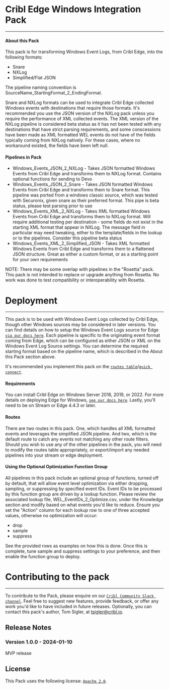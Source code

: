# Cribl Edge Windows Integration Pack
----
#### About this Pack
This pack is for transforming Windows Event Logs, from Cribl Edge, into the following formats:

* Snare
* NXLog
* Simplified/Flat JSON

The pipeline naming convention is SourceName_StartingFormat_2_EndingFormat.

Snare and NXLog formats can be used to integrate Cribl Edge collected Windows events with destinations that require those formats.  It's recommended you use the JSON version of the NXLog pack unless you require the performance of XML collected events.  The XML version of the NXLog pipeline is considered beta status as it has not been tested with any destinations that have strict parsing requirements, and some conscessions have been made as XML formatted WEL events do not have of the fields typically coming from NXLog natively.  For these cases, where no workaround existed, the fields have been left null.

#### Pipelines in Pack

* Windows_Events_JSON_2_NXLog - Takes JSON formatted Windows Events from Cribl Edge and transforms them to NXLog format.  Contains optional functions for sending to Devo
* Windows_Events_JSON_2_Snare - Takes JSON formatted Windows Events from Cribl Edge and transforms them to Snare format.  This pipeline was ported from a windows classic source, which was tested with Securonix, given snare as their preferred format.  This pipe is beta status, please test parsing prior to use
* Windows_Events_XML_2_NXLog - Takes XML formatted Windows Events from Cribl Edge and transforms them to NXLog format.  Will require additional testing per destination - some fields do not exist in the starting XML format that appear in NXLog.  The message field in particular may need tweaking, either to the template/fields in the lookup or to the pipelines.  Consider this pipeline beta status
* Windows_Events_XML_2_Simplified_JSON - Takes XML formatted Windows Events from Cribl Edge and transforms them to a flattened JSON structure.  Great as either a custom format, or as a starting point for your own requirements

NOTE: There may be some overlap with pipelines in the "Rosetta" pack.  This pack is not intended to replace or upgrade anything from Rosetta.  No work was done to test compatibility or interoperability with Rosetta.

# Deployment
----
This pack is to be used with Windows Event Logs collected by Cribl Edge, though other Windows sources may be considered in later versions.  You can find details on how to setup the Windows Event Logs source for Edge [`via our docs here`](https://docs.cribl.io/edge/sources-windows-event-logs/#configuring-cribledge-to-collect-windows-event-logs).  Each pipeline is specific to the originating event format coming from Edge, which can be configured as either JSON or XML on the Windows Event Log Source settings.  You can determine the required starting format based on the pipeline name, which is described in the About this Pack section above.

It's recommended you implement this pack on the [`routes table`](https://docs.cribl.io/stream/routes/#routes)/[`quick connect`](https://docs.cribl.io/stream/quickconnect/#quickconnect).

#### Requirements
You can install Cribl Edge on Windows Server 2016, 2019, or 2022.  For more details on deploying Edge for Windows, [`see our docs here`](https://docs.cribl.io/edge/deploy-windows/).  Lastly, you'll need to be on Stream or Edge 4.4.3 or later.

#### Routes
There are two routes in this pack.  One, which handles all XML formatted events and leverages the simplified JSON pipeline.  And two, which is the default route to catch any events not matching any other route filters.  Should you wish to use any of the other pipelines in the pack, you will need to modify the routes table appropriately, or export/import any needed pipelines into your stream or edge deployment.

#### Using the Optional Optimization Function Group
All pipelines in this pack include an optional group of functions, turned off by default, that will allow event level optimization via either dropping, sampling, or suppressing by specified event IDs.  Event IDs to be processed by this function group are driven by a lookup function.  Please review the associated lookup file, WEL_EventIDs_2_Optimize.csv, under the Knowledge section and modify based on what events you'd like to reduce.  Ensure you set the "Action" column for each lookup row to one of three accepted values, otherwise no optimization will occur:

* drop
* sample
* suppress

See the provided rows as examples on how this is done.  Once this is complete, tune sample and suppress settings to your preference, and then enable the function group to deploy.  

# Contributing to the pack 
----
To contribute to the Pack, please enquire on our [`Cribl Community Slack channel`](https://cribl-community.slack.com/). Feel free to suggest new features, provide feedback, or offer any work you'd like to have included in future releases.  Optionally, you can contact this pack's author, Tom Sigler, at tsigler@cribl.io.

## Release Notes

### Version 1.0.0 - 2024-01-10
MVP release

## License
This Pack uses the following license: [`Apache 2.0`](https://github.com/criblio/appscope/blob/master/LICENSE).
